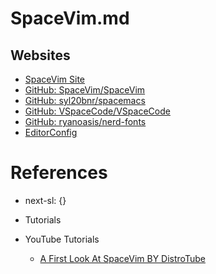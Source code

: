# SpaceVim.md

## Websites

* [SpaceVim Site](https://spacevim.org/)
* [GitHub: SpaceVim/SpaceVim](https://github.com/SpaceVim/SpaceVim)
* [GitHub: syl20bnr/spacemacs](https://github.com/syl20bnr/spacemacs)
* [GitHub: VSpaceCode/VSpaceCode](https://github.com/VSpaceCode/VSpaceCode)
* [GitHub: ryanoasis/nerd-fonts](https://github.com/ryanoasis/nerd-fonts/)
* [EditorConfig](https://editorconfig.org/)

# References

* next-sl: {}

* Tutorials

* YouTube Tutorials
  * [A First Look At SpaceVim BY DistroTube](https://www.youtube.com/watch?v=iXPS_NHLj9k)
